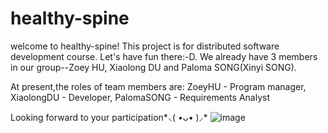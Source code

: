 # healthy-spine
welcome to healthy-spine! This project is for distributed software development course. Let's have fun there:-D.
We already have 3 members in our group--Zoey HU, Xiaolong DU and Paloma SONG(Xinyi SONG). 

At present,the roles of team members are:
ZoeyHU - Program manager, 
XiaolongDU - Developer, 
PalomaSONG - Requirements Analyst

Looking forward to your participation*⸜( •ᴗ• )⸝* 
![image](https://github.com/fairybamboo/healthy-spine/blob/main/IMG_20210321_071823.jpg)
